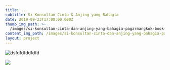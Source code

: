 ```yaml
---
title: ...
subtitle: Si Konsultan Cinta & Anjing yang Bahagia
date: 2019-09-23T17:00:00.000Z
thumb_img_path: >-
  /images/si-konsultan-cinta-dan-anjing-yang-bahagia-pagarmangkok-book-cover-1.jpg
content_img_path: /images/si-konsultan-cinta-dan-anjing-yang-bahagia-pagarmangkok-book-cover.png
layout: project
---
```

![dsfdfdfddfdfd]( "fdfdfdgfhgjhgjh")

![](/images/dear-anna-pagarmangkok-book-cover-design-2.jpg)
